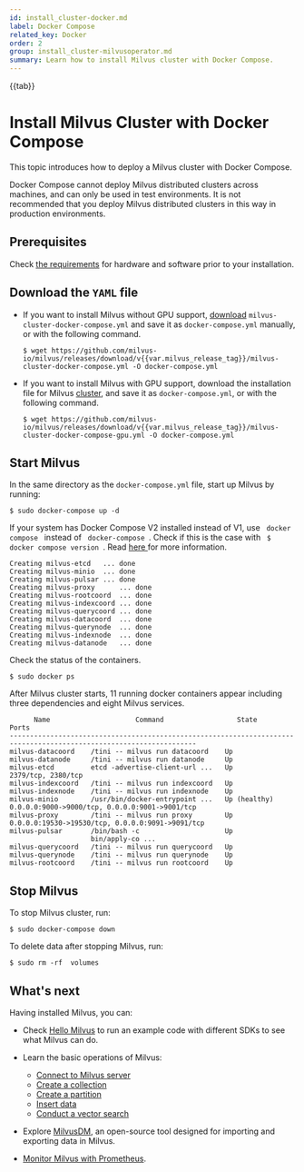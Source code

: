 ```yaml
---
id: install_cluster-docker.md
label: Docker Compose
related_key: Docker
order: 2
group: install_cluster-milvusoperator.md
summary: Learn how to install Milvus cluster with Docker Compose.
---
```


{{tab}}

# Install Milvus Cluster with Docker Compose

This topic introduces how to deploy a Milvus cluster with Docker Compose.

<div class="alert note">
Docker Compose cannot deploy Milvus distributed clusters across machines, and can only be used in test environments. It is not recommended that you deploy Milvus distributed clusters in this way in production environments.
</div>

## Prerequisites

Check [the requirements](prerequisite-docker.md) for hardware and software prior to your installation. 

## Download the `YAML` file

- If you want to install Milvus without GPU support, [download](https://github.com/milvus-io/milvus/releases/download/v{{var.milvus_release_tag}}/milvus-cluster-docker-compose.yml) `milvus-cluster-docker-compose.yml` and save it as `docker-compose.yml` manually, or with the following command.

  ```
  $ wget https://github.com/milvus-io/milvus/releases/download/v{{var.milvus_release_tag}}/milvus-cluster-docker-compose.yml -O docker-compose.yml
  ```

- If you want to install Milvus with GPU support, download the installation file for Milvus [cluster](https://github.com/milvus-io/milvus/releases/download/v{{var.milvus_release_tag}}/milvus-cluster-docker-compose-gpu.yml), and save it as `docker-compose.yml`, or with the following command.

  ```
  $ wget https://github.com/milvus-io/milvus/releases/download/v{{var.milvus_release_tag}}/milvus-cluster-docker-compose-gpu.yml -O docker-compose.yml
  ```




## Start Milvus

In the same directory as the `docker-compose.yml` file, start up Milvus by running:

```Shell
$ sudo docker-compose up -d
```

<div class="alert note">
If your system has Docker Compose V2 installed instead of V1, use <code> docker compose </code> instead of <code> docker-compose </code>. Check if this is the case with <code> $ docker compose version </code>. Read <a href="https://docs.docker.com/compose/#compose-v2-and-the-new-docker-compose-command"> here </a> for more information.
</div>

```Text
Creating milvus-etcd   ... done
Creating milvus-minio  ... done
Creating milvus-pulsar ... done
Creating milvus-proxy      ... done
Creating milvus-rootcoord  ... done
Creating milvus-indexcoord ... done
Creating milvus-querycoord ... done
Creating milvus-datacoord  ... done
Creating milvus-querynode  ... done
Creating milvus-indexnode  ... done
Creating milvus-datanode   ... done
```

Check the status of the containers.

```
$ sudo docker ps
```

After Milvus cluster starts, 11 running docker containers appear including three dependencies and eight Milvus services.

```
      Name                     Command                  State                            Ports
--------------------------------------------------------------------------------------------------------------------
milvus-datacoord    /tini -- milvus run datacoord    Up
milvus-datanode     /tini -- milvus run datanode     Up
milvus-etcd         etcd -advertise-client-url ...   Up             2379/tcp, 2380/tcp
milvus-indexcoord   /tini -- milvus run indexcoord   Up
milvus-indexnode    /tini -- milvus run indexnode    Up
milvus-minio        /usr/bin/docker-entrypoint ...   Up (healthy)   0.0.0.0:9000->9000/tcp, 0.0.0.0:9001->9001/tcp
milvus-proxy        /tini -- milvus run proxy        Up             0.0.0.0:19530->19530/tcp, 0.0.0.0:9091->9091/tcp
milvus-pulsar       /bin/bash -c                     Up
                    bin/apply-co ...
milvus-querycoord   /tini -- milvus run querycoord   Up
milvus-querynode    /tini -- milvus run querynode    Up
milvus-rootcoord    /tini -- milvus run rootcoord    Up
```

## Stop Milvus

To stop Milvus cluster, run:

```shell
$ sudo docker-compose down
```

To delete data after stopping Milvus, run:

```shell
$ sudo rm -rf  volumes
```

## What's next

Having installed Milvus, you can:

- Check [Hello Milvus](example_code.md) to run an example code with different SDKs to see what Milvus can do.

- Learn the basic operations of Milvus:
  - [Connect to Milvus server](manage_connection.md)
  - [Create a collection](create_collection.md)
  - [Create a partition](create_partition.md)
  - [Insert data](insert_data.md)
  - [Conduct a vector search](search.md)

- Explore [MilvusDM](migrate_overview.md), an open-source tool designed for importing and exporting data in Milvus.
- [Monitor Milvus with Prometheus](monitor.md).
